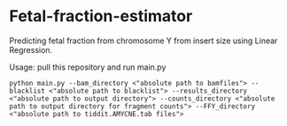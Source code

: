 # Fetal-fraction-estimator
Predicting fetal fraction from chromosome Y from insert size using Linear Regression.

Usage:
pull this repository and run main.py

```python main.py --bam_directory <"absolute path to bamfiles"> --blacklist <"absolute path to blacklist"> --results_directory <"absolute path to output directory"> --counts_directory <"absolute path to output directory for fragment counts"> --FFY_directory <"absolute path to tiddit.AMYCNE.tab files">```



